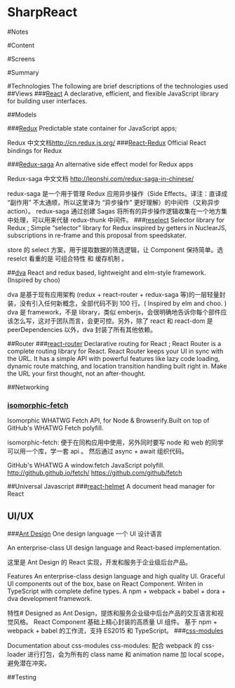 # SharpReact
#Notes

#Content

#Screens

#Summary

#Technologies
The following are brief descriptions of the technologies used
##Views
###[React](https://facebook.github.io/react)
A declarative, efficient, and flexible JavaScript library for building user interfaces.


##Models

###[Redux](https://github.com/reactjs/redux)
Predictable state container for JavaScript apps;

Redux 中文文档<http://cn.redux.js.org/>
###[React-Redux](https://github.com/reactjs/react-redux )
Official React bindings for Redux

###[Redux-saga](https://github.com/yelouafi/redux-saga)
An alternative side effect model for Redux apps

Redux-saga 中文文档 <http://leonshi.com/redux-saga-in-chinese/>

redux-saga 是一个用于管理 Redux 应用异步操作（Side Effects。译注：直译成 “副作用” 不太通顺，所以这里译为 “异步操作” 更好理解）的中间件（又称异步 action）。 redux-saga 通过创建 Sagas 将所有的异步操作逻辑收集在一个地方集中处理，可以用来代替 redux-thunk 中间件。
###[reselect](https://github.com/reactjs/reselect)
Selector library for Redux ;
Simple “selector” library for Redux inspired by getters in NuclearJS, subscriptions in re-frame and this proposal from speedskater.

store 的 select 方案，用于提取数据的筛选逻辑，让 Component 保持简单。选 reselct 看重的是 可组合特性 和 缓存机制 。

##[dva](https://github.com/dvajs/dva)
React and redux based, lightweight and elm-style framework. (Inspired by choo)

dva 是基于现有应用架构 (redux + react-router + redux-saga 等)的一层轻量封装，没有引入任何新概念，全部代码不到 100 行。( Inspired by elm and choo. )
dva 是 framework，不是 library，类似 emberjs，会很明确地告诉你每个部件应该怎么写，这对于团队而言，会更可控。另外，除了 react 和 react-dom 是 peerDependencies 以外，dva 封装了所有其他依赖。

##Router
###[react-router](https://github.com/ReactTraining/react-router)
Declarative routing for React ;
React Router is a complete routing library for React.
React Router keeps your UI in sync with the URL. It has a simple API with powerful features like lazy code loading, dynamic route matching, and location transition handling built right in. Make the URL your first thought, not an after-thought.

##Networking

### [isomorphic-fetch](https://github.com/matthew-andrews/isomorphic-fetch)
Isomorphic WHATWG Fetch API, for Node & Browserify.Built on top of GitHub's WHATWG Fetch polyfill.

isomorphic-fetch: 便于在同构应用中使用，另外同时要写 node 和 web 的同学可以用一个库，学一套 api 。
然后通过 async + await 组织代码。

GitHub's WHATWG
A window.fetch JavaScript polyfill. http://github.github.io/fetch/
<https://github.com/github/fetch>

##Universal Javascript
###[react-helmet](https://github.com/nfl/react-helmet)
A document head manager for React

## UI/UX
###[Ant Design](https://ant.design/)
 One design language  一个 UI 设计语言

 An enterprise-class UI design language and React-based implementation.

 这里是 Ant Design 的 React 实现，开发和服务于企业级后台产品。


Features
An enterprise-class design language and high quality UI.
Graceful UI components out of the box, base on React Component.
Writen in TypeScript with complete define types.
A npm + webpack + babel + dora + dva development framework.

特性#
Designed as Ant Design，提炼和服务企业级中后台产品的交互语言和视觉风格。
React Component 基础上精心封装的高质量 UI 组件。
基于 npm + webpack + babel 的工作流，支持 ES2015 和 TypeScript。
###[css-modules](https://github.com/css-modules/css-modules )

Documentation about css-modules
css-modules: 配合 webpack 的 css-loader 进行打包，会为所有的 class name 和 animation name 加 local scope，避免潜在冲突。

##Testing

